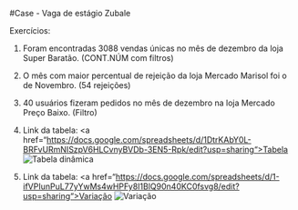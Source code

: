 #Case - Vaga de estágio Zubale

Exercícios:
1) Foram encontradas 3088 vendas únicas no mês de dezembro da loja Super Baratão. (CONT.NÚM com filtros)

2) O mês com maior percentual de rejeição da loja Mercado Marisol foi o de Novembro. (54 rejeições)

3) 40 usuários fizeram pedidos no mês de dezembro na loja Mercado Preço Baixo. (Filtro)

4) Link da tabela: <a href=“https://docs.google.com/spreadsheets/d/1DtrKAbY0L-BRFvURmNISzpV6HLCvnyBVDb-3EN5-Rpk/edit?usp=sharing“>Tabela</a>
   ![Tabela dinâmica](../tabeladinamica)

5) Link da tabela: <a href=“https://docs.google.com/spreadsheets/d/1-ifVPIunPuL77yYwMs4wHPFy8I1BlQ90n40KC0fsvg8/edit?usp=sharing“>Variação</a>
   ![Variação](path/to/file)
